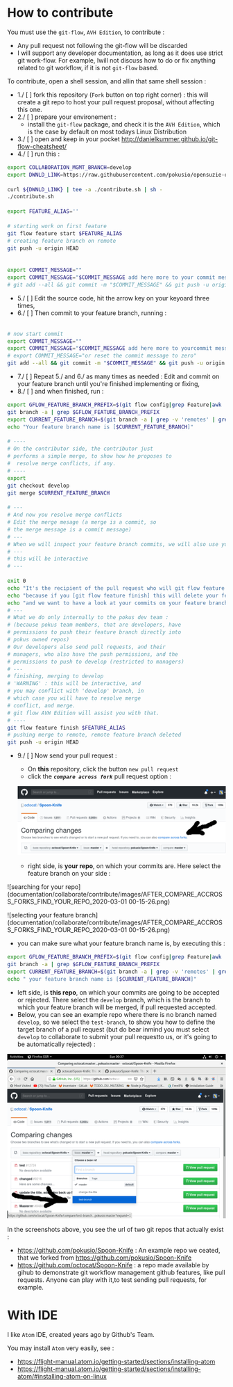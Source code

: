 # How to contribute

You must use the `git-flow`, `AVH Edition`, to contribute :
* Any pull request not following the git-flow will be discarded
* I will support any developer documentation, as long as it does use strict git work-flow. For example, Iwill not discuss how to do or fix anything related to git workflow, if it is not `git-flow` based.

To contribute, open a shell session, and allin that same shell session :
* 1./ [ ] fork this repository (`Fork` button on top right corner) : this will create a git repo to host your pull request proposal, without affecting this one.
* 2./ [ ] prepare your environement :
  * install the `git-flow` package, and check it is the `AVH Edition`, which is the case by default on most todays Linux Distribution
* 3./ [ ] open and keep in your pocket http://danielkummer.github.io/git-flow-cheatsheet/
* 4./ [ ] run this :


```bash
export COLLABORATION_MGMT_BRANCH=develop
export DWNLD_LINK=https://raw.githubusercontent.com/pokusio/opensuzie-oci-library/${COLLABORATION_MGMT_BRANCH}/documentation/collaborate/contribute/contribute.sh

curl ${DWNLD_LINK} | tee -a ./contribute.sh | sh -
./contribute.sh

export FEATURE_ALIAS=''

# starting work on first feature
git flow feature start $FEATURE_ALIAS
# creating feature branch on remote
git push -u origin HEAD


export COMMIT_MESSAGE=""
export COMMIT_MESSAGE="$COMMIT_MESSAGE add here more to your commit message explaining details about [${FEATURE_ALIAS}]"
# git add --all && git commit -m "$COMMIT_MESSAGE" && git push -u origin HEAD


```
* 5./ [ ] Edit the source code, hit the arrow key on your keyoard three times,
* 6./ [ ] Then commit to your feature branch, running :

```bash

# now start commit
export COMMIT_MESSAGE=""
export COMMIT_MESSAGE="$COMMIT_MESSAGE add here more to yourcommit message [${FEATURE_ALIAS}]"
# export COMMIT_MESSAGE="or reset the commit message to zero"
git add --all && git commit -m "$COMMIT_MESSAGE" && git push -u origin HEAD

```
* 7./ [ ] Repeat 5./ and 6./ as many times as needed : Edit and commit on your feature branch until you're finished implementing or fixing,
* 8./ [ ] and when finished, run :

```bash
export GFLOW_FEATURE_BRANCH_PREFIX=$(git flow config|grep Feature|awk '{print $NF}')
git branch -a | grep $GFLOW_FEATURE_BRANCH_PREFIX
export CURRENT_FEATURE_BRANCH=$(git branch -a | grep -v 'remotes' | grep $GFLOW_FEATURE_BRANCH_PREFIX |awk '{print $2}')
echo "Your feature branch name is [$CURRENT_FEATURE_BRANCH]"

# ----
# On the contributor side, the contributor just
# performs a simple merge, to show how he proposes to
#  resolve merge conflicts, if any.
# ----
export
git checkout develop
git merge $CURRENT_FEATURE_BRANCH

# ---
# And now you resolve merge conflicts
# Edit the merge mesage (a merge is a commit, so
# the merge message is a commit message)
# ---
# When we will inspect your feature branch commits, we will also use your merge, to launch tests and see if we agree with your merge (checking you didn't break anything, even if your feature works)
# ---
# this will be interactive
# ---

exit 0
echo "It's the recipient of the pull request who will git flow feature finish $FEATURE_ALIAS"
echo "because if you [git flow feature finish] this will delete your feature branch"
echo "and we want to have a look at your commits on your feature branch, before validation."
# ---
# What we do only internally to the pokus dev team :
# (because pokus team members, that are developers, have
# permissions to push their feature branch directly into
# pokus owned repos)
# Our developers also send pull requests, and their
# managers, who also have the push permissions, and the
# permissions to push to develop (restricted to managers)
# ---
# finishing, merging to develop
# 'WARNING' : this will be interactive, and
# you may conflict with 'develop' branch, in
# which case you will have to resolve merge
# conflict, and merge.
# git flow AVH Edition will assist you with that.
# ----
git flow feature finish $FEATURE_ALIAS
# pushing merge to remote, remote feature branch deleted
git push -u origin HEAD
```

* 9./ [ ] Now send your pull request :
  * On **this** repository, click the button `new pull request`
  * click the _**`compare across fork`**_ pull request option :

  ![compare across forks](documentation/collaborate/contribute/images/COMPARE_ACROSS_FORKS_PR_OPTION.png)

  * right side, is **your repo**, on which your commits are. Here select the feature branch on your side :

![searching for your repo](documentation/collaborate/contribute/images/AFTER_COMPARE_ACCROSS_FORKS_FIND_YOUR_REPO_2020-03-01 00-15-26.png)

![selecting your feature branch](documentation/collaborate/contribute/images/AFTER_COMPARE_ACCROSS_FORKS_FIND_YOUR_REPO_2020-03-01 00-15-26.png)


  * you can make sure what your feature branch name is, by executing this :

```bash
export GFLOW_FEATURE_BRANCH_PREFIX=$(git flow config|grep Feature|awk '{print $NF}')
git branch -a | grep $GFLOW_FEATURE_BRANCH_PREFIX
export CURRENT_FEATURE_BRANCH=$(git branch -a | grep -v 'remotes' | grep $GFLOW_FEATURE_BRANCH_PREFIX |awk '{print $2}')
echo " your feature branch name is [$CURRENT_FEATURE_BRANCH]"
```

  * left side, is **this repo**, on which your commits are going to be accepted or rejected. There select the `develop` branch, which is the branch to which your feature branch will be merged, if pull requested accepted.
  * Below, you can see an example repo where there is no branch named `develop`, so we select the `test-branch`, to show you how to define the target branch of a pull request (but do bear inmind you must select `develop` to collaborate to submit your pull requestto us, or it's going to be automatically rejected) :

![target branch](documentation/collaborate/contribute/images/PULL_REQUEST_TARGET_BRANCH_ON_TARGET_REPO.png)



In the screenshots above, you see the url of two git repos that actually exist :
* https://github.com/pokusio/Spoon-Knife : An example repo we ceated, that we forked from https://github.com/pokusio/Spoon-Knife
* https://github.com/octocat/Spoon-Knife : a repo made available by gihub to demonstrate git workflow management github features, like pull requests. Anyone can play with it,to test sending pull requests, for example.


# With IDE

I like `Atom` IDE, created years ago by Github's Team.

You may install `Atom` very easily, see :

* https://flight-manual.atom.io/getting-started/sections/installing-atom
* https://flight-manual.atom.io/getting-started/sections/installing-atom/#installing-atom-on-linux

